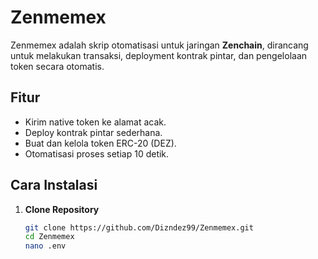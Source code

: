# Zenmemex  

Zenmemex adalah skrip otomatisasi untuk jaringan **Zenchain**, dirancang untuk melakukan transaksi, deployment kontrak pintar, dan pengelolaan token secara otomatis.  

## Fitur  
- Kirim native token ke alamat acak.  
- Deploy kontrak pintar sederhana.  
- Buat dan kelola token ERC-20 (DEZ).  
- Otomatisasi proses setiap 10 detik.  

## Cara Instalasi  

1. **Clone Repository**  
   ```bash  
   git clone https://github.com/Dizndez99/Zenmemex.git  
   cd Zenmemex
   nano .env

